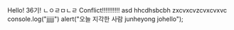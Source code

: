 Hello! 36기!
ㄴㅇㄹㅁㄴㄹ
Conflict!!!!!!!!!!
asd
hhcdhsbcbh
zxcvxcvzcvxcvxvc
console.log("jjjjj")
alert("오늘 지각한 사람 junheyong johello");
